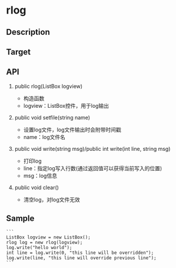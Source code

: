 # rlog

## Description

## Target

## API
1. public rlog(ListBox logview)  
    - 构造函数
    - logview：ListBox控件，用于log输出

2. public void setfile(string name)  
    - 设置log文件，log文件输出时会附带时间戳
    - name：log文件名

3. public void write(string msg)/public int write(int line, string msg)   
    - 打印log
    - line：指定log写入行数(通过返回值可以获得当前写入的位置)
    - msg：log信息

4. public void clear()  
    - 清空log，对log文件无效

## Sample
    ```
    ListBox logview = new ListBox();
    rlog log = new rlog(logview);
    log.write("hello world");
    int line = log.write(0, "this line will be overridden");
    log.write(line, "this line will override previous line");
    ```